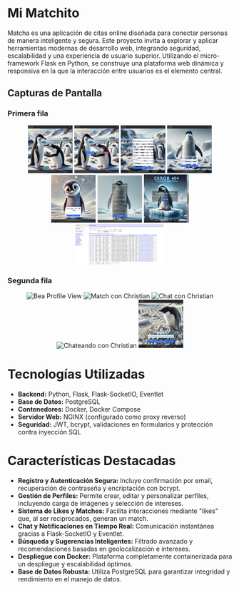 # Mi Matchito

Matcha es una aplicación de citas online diseñada para conectar personas de manera inteligente y segura. Este proyecto invita a explorar y aplicar herramientas modernas de desarrollo web, integrando seguridad, escalabilidad y una experiencia de usuario superior. Utilizando el micro-framework Flask en Python, se construye una plataforma web dinámica y responsiva en la que la interacción entre usuarios es el elemento central.

## Capturas de Pantalla

### Primera fila  
<p align="center">
  <img src="https://github.com/beatriangu/Matchito/blob/main/img/home.png?raw=true" alt="Home de Matchito" width="100">
  <img src="https://github.com/beatriangu/Matchito/blob/main/img/homelog.png?raw=true" alt="Home log de Matchito" width="100">
  <img src="https://github.com/beatriangu/Matchito/blob/main/img/register.png?raw=true" alt="Register de Matchito" width="100">
  <img src="https://github.com/beatriangu/Matchito/blob/main/img/login.png?raw=true" alt="Login de Matchito" width="100">
  <img src="https://github.com/beatriangu/Matchito/blob/main/img/Password_recovery.png?raw=true" alt="Password Recovery" width="100">
  <img src="https://github.com/beatriangu/Matchito/blob/main/img/Editprofile.png?raw=true" alt="Editing Profile" width="100">
  <img src="https://github.com/beatriangu/Matchito/blob/main/img/404.png?raw=true" alt="404 Error" width="100">
  <img src="https://github.com/beatriangu/Matchito/blob/main/img/tablaperfiles.png?raw=true" alt="Tabla de perfiles" width="200">
</p>

### Segunda fila  
<p align="center">
  <img src="https://github.com/beatriangu/Matchito/blob/main/img/Beaprofilevie.png?raw=true" alt="Bea Profile View" width="200">
  <img src="https://github.com/beatriangu/Matchito/blob/main/img/MatchChristian.png?raw=true" alt="Match con Christian" width="200">
  <img src="https://github.com/beatriangu/Matchito/blob/main/img/ChatChristian.png?raw=true" alt="Chat con Christian" width="200">
  <img src="https://github.com/beatriangu/Matchito/blob/main/img/ChattinwithChristian.png?raw=true" alt="Chateando con Christian" width="200">
  <img src="https://github.com/beatriangu/Matchito/blob/main/img/logout.png?raw=true" alt="Logout" width="100">
</p>


# Tecnologías Utilizadas

- **Backend:** Python, Flask, Flask-SocketIO, Eventlet  
- **Base de Datos:** PostgreSQL  
- **Contenedores:** Docker, Docker Compose  
- **Servidor Web:** NGINX (configurado como proxy reverso)  
- **Seguridad:** JWT, bcrypt, validaciones en formularios y protección contra inyección SQL  


# Características Destacadas

- **Registro y Autenticación Segura:** Incluye confirmación por email, recuperación de contraseña y encriptación con bcrypt.
- **Gestión de Perfiles:** Permite crear, editar y personalizar perfiles, incluyendo carga de imágenes y selección de intereses.
- **Sistema de Likes y Matches:** Facilita interacciones mediante "likes" que, al ser reciprocados, generan un match.
- **Chat y Notificaciones en Tiempo Real:** Comunicación instantánea gracias a Flask-SocketIO y Eventlet.
- **Búsqueda y Sugerencias Inteligentes:** Filtrado avanzado y recomendaciones basadas en geolocalización e intereses.
- **Despliegue con Docker:** Plataforma completamente containerizada para un despliegue y escalabilidad óptimos.
- **Base de Datos Robusta:** Utiliza PostgreSQL para garantizar integridad y rendimiento en el manejo de datos.


